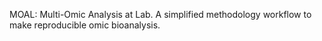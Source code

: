 MOAL: Multi-Omic Analysis at Lab.
A simplified methodology workflow to make reproducible omic bioanalysis.
